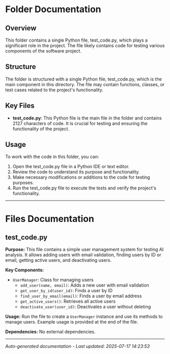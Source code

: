 # Folder Documentation

## Overview
This folder contains a single Python file, test_code.py, which plays a significant role in the project. The file likely contains code for testing various components of the software project.

## Structure
The folder is structured with a single Python file, test_code.py, which is the main component in this directory. The file may contain functions, classes, or test cases related to the project's functionality.

## Key Files
- **test_code.py**: This Python file is the main file in the folder and contains 2127 characters of code. It is crucial for testing and ensuring the functionality of the project.

## Usage
To work with the code in this folder, you can:
1. Open the test_code.py file in a Python IDE or text editor.
2. Review the code to understand its purpose and functionality.
3. Make necessary modifications or additions to the code for testing purposes.
4. Run the test_code.py file to execute the tests and verify the project's functionality.

---

# Files Documentation

## test_code.py

**Purpose:** This file contains a simple user management system for testing AI analysis. It allows adding users with email validation, finding users by ID or email, getting active users, and deactivating users.

**Key Components:**
- `UserManager`: Class for managing users
  - `add_user(name, email)`: Adds a new user with email validation
  - `get_user_by_id(user_id)`: Finds a user by ID
  - `find_user_by_email(email)`: Finds a user by email address
  - `get_active_users()`: Retrieves all active users
  - `deactivate_user(user_id)`: Deactivates a user without deleting

**Usage:** Run the file to create a `UserManager` instance and use its methods to manage users. Example usage is provided at the end of the file.

**Dependencies:** No external dependencies.

---
*Auto-generated documentation - Last updated: 2025-07-17 14:23:53*

